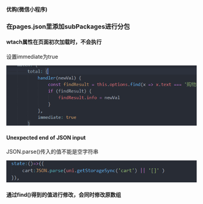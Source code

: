 #### 优购(微信小程序)

### 在pages.json里添加subPackages进行分包

#### wtach属性在页面初次加载时，不会执行

设置immediate为true

![image-20220104233323846](yougou.assets/image-20220104233323846.png)

#### Unexpected end of JSON input

JSON.parse()传入的值不能是空字符串

![image-20220104233441440](yougou.assets/image-20220104233441440.png)

#### 通过find()得到的值进行修改，会同时修改原数组

